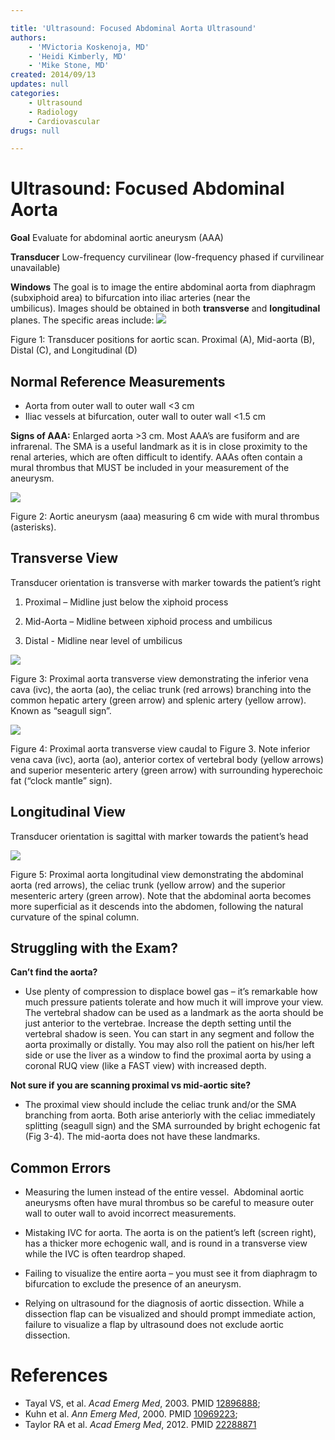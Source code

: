 ```yaml
---

title: 'Ultrasound: Focused Abdominal Aorta Ultrasound'
authors:
    - 'MVictoria Koskenoja, MD'
    - 'Heidi Kimberly, MD'
    - 'Mike Stone, MD'
created: 2014/09/13
updates: null
categories:
    - Ultrasound
    - Radiology
    - Cardiovascular
drugs: null

---
```




# Ultrasound: Focused Abdominal Aorta

**Goal** 
Evaluate for abdominal aortic aneurysm (AAA)

**Transducer** 
Low-frequency curvilinear (low-frequency phased if curvilinear unavailable)

**Windows** 
The goal is to image the entire abdominal aorta from diaphragm (subxiphoid area) to bifurcation into iliac arteries (near the umbilicus). Images should be obtained in both **transverse** and **longitudinal** planes. The specific areas include:
![](image-1.png)

Figure 1: Transducer positions for aortic scan. Proximal (A), Mid-aorta (B), Distal (C), and Longitudinal (D)

## Normal Reference Measurements

-   Aorta from outer wall to outer wall &lt;3 cm
-   Iliac vessels at bifurcation, outer wall to outer wall &lt;1.5 cm

**Signs of AAA:** Enlarged aorta &gt;3 cm. Most AAA’s are fusiform and are infrarenal. The SMA is a useful landmark as it is in close proximity to the renal arteries, which are often difficult to identify. AAAs often contain a mural thrombus that MUST be included in your measurement of the aneurysm.

![](image-2.png)

Figure 2: Aortic aneurysm (aaa) measuring 6 cm wide with mural thrombus (asterisks).

## Transverse View

Transducer orientation is transverse with marker towards the patient’s right

1. Proximal – Midline just below the xiphoid process

2. Mid-Aorta – Midline between xiphoid process and umbilicus

3. Distal - Midline near level of umbilicus

![](image-3.png)

Figure 3: Proximal aorta transverse view demonstrating the inferior vena cava (ivc), the aorta (ao), the celiac trunk (red arrows) branching into the common hepatic artery (green arrow) and splenic artery (yellow arrow). Known as “seagull sign”.

![](image-4.png)

Figure 4: Proximal aorta transverse view caudal to Figure 3. Note inferior vena cava (ivc), aorta (ao), anterior cortex of vertebral body (yellow arrows) and superior mesenteric artery (green arrow) with surrounding hyperechoic fat (“clock mantle” sign).

## Longitudinal View

Transducer orientation is sagittal with marker towards the patient’s head 

![](image-5.png)

Figure 5: Proximal aorta longitudinal view demonstrating the abdominal aorta (red arrows), the celiac trunk (yellow arrow) and the superior mesenteric artery (green arrow). Note that the abdominal aorta becomes more superficial as it descends into the abdomen, following the natural curvature of the spinal column.

## Struggling with the Exam?

**Can’t find the aorta?**
  -   Use plenty of compression to displace bowel gas – it’s remarkable how much pressure patients tolerate and how much it will improve your view. The vertebral shadow can be used as a landmark as the aorta should be just anterior to the vertebrae. Increase the depth setting until the vertebral shadow is seen. You can start in any segment and follow the aorta proximally or distally. You may also roll the patient on his/her left side or use the liver as a window to find the proximal aorta by using a coronal RUQ view (like a FAST view) with increased depth.

**Not sure if you are scanning proximal vs mid-aortic site?**
  -   The proximal view should include the celiac trunk and/or the SMA branching from aorta. Both arise anteriorly with the celiac immediately splitting (seagull sign) and the SMA surrounded by bright echogenic fat (Fig 3-4). The mid-aorta does not have these landmarks.

## Common Errors

-   Measuring the lumen instead of the entire vessel.  Abdominal aortic aneurysms often have mural thrombus so be careful to measure outer wall to outer wall to avoid incorrect measurements. 

-   Mistaking IVC for aorta. The aorta is on the patient’s left (screen right), has a thicker more echogenic wall, and is round in a transverse view while the IVC is often teardrop shaped.

-   Failing to visualize the entire aorta – you must see it from diaphragm to bifurcation to exclude the presence of an aneurysm.  

-   Relying on ultrasound for the diagnosis of aortic dissection. While a dissection flap can be visualized and should prompt immediate action, failure to visualize a flap by ultrasound does not exclude aortic dissection.

# References

- Tayal VS, et al. *Acad Emerg Med*, 2003. PMID [12896888](http://www.ncbi.nlm.nih.gov/pubmed/12896888);
- Kuhn et al. *Ann Emerg Med*, 2000. PMID [10969223](http://www.ncbi.nlm.nih.gov/pubmed/10969223);
- Taylor RA et al. *Acad Emerg Med*, 2012. PMID [22288871](http://www.ncbi.nlm.nih.gov/pubmed/22288871)
